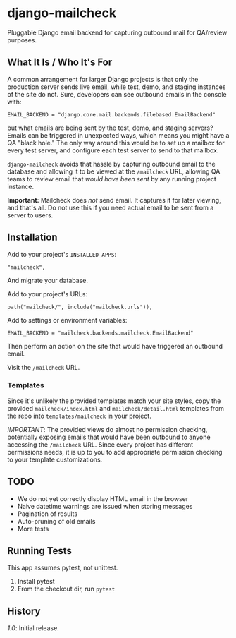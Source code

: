 # django-mailcheck
Pluggable Django email backend for capturing outbound mail for QA/review purposes.

## What It Is / Who It's For

A common arrangement for larger Django projects is that only the production server sends live email, while test, demo, and staging instances of the site do not. Sure, developers can see outbound emails in the console with:

`EMAIL_BACKEND = "django.core.mail.backends.filebased.EmailBackend"`

but what emails are being sent by the test, demo, and staging servers? Emails can be triggered in unexpected ways, which means you might have a QA "black hole." The only way around this would be to set up a mailbox for every test server, and configure each test server to send to that mailbox.

`django-mailcheck` avoids that hassle by capturing outbound email to the database  and allowing it to be viewed at the `/mailcheck` URL, allowing QA teams to review email that *would have been sent* by any running project instance.

**Important:** Mailcheck does *not* send email. It captures it for later viewing, and that's all. Do not use this if you need actual email to be sent from a server to users.

## Installation

Add to your project's `INSTALLED_APPS`:

    "mailcheck",

And migrate your database.

Add to your project's URLs:

    path("mailcheck/", include("mailcheck.urls")),

Add to settings or environment variables:

    EMAIL_BACKEND = "mailcheck.backends.mailcheck.EmailBackend"

Then perform an action on the site that would have triggered an outbound email.

Visit the `/mailcheck` URL.

### Templates

Since it's unlikely the provided templates match your site styles, copy the provided `mailcheck/index.html` and `mailcheck/detail.html` templates from the repo into `templates/mailcheck` in your project.

*IMPORTANT*: The provided views do almost no permission checking, potentially exposing emails that would have been outbound to anyone accessing the `/mailcheck` URL. Since every project has different permissions needs, it is up to you to add appropriate permission checking to your template customizations.


## TODO

- We do not yet correctly display HTML email in the browser
- Naive datetime warnings are issued when storing messages
- Pagination of results
- Auto-pruning of old emails
- More tests

## Running Tests

This app assumes pytest, not unittest.

1. Install pytest
1. From the checkout dir, run `pytest`

## History

*1.0*: Initial release.

